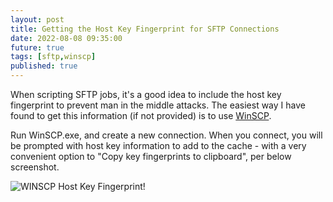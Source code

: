 ```yaml
---
layout: post
title: Getting the Host Key Fingerprint for SFTP Connections
date: 2022-08-08 09:35:00
future: true
tags: [sftp,winscp]
published: true
---
```


When scripting SFTP jobs, it's a good idea to include the host key fingerprint to prevent man 
in the middle attacks. The easiest way I have found to get this information (if not provided) is 
to use [WinSCP](https://winscp.net/eng/index.php).

Run WinSCP.exe, and create a new connection.  When you connect, you will be prompted with host key 
information to add to the cache - with a very convenient option to "Copy key fingerprints to 
clipboard", per below screenshot.

![WINSCP Host Key Fingerprint!](../assets/img/2022/WinSCP_KeyFingerPrint.png "WinSCP_KeyFingerPrint.png")
